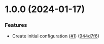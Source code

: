 # 1.0.0 (2024-01-17)


### Features

* Create initial configuration ([#1](https://github.com/anthony-j-castro/prettier-config/issues/1)) ([944d7f6](https://github.com/anthony-j-castro/prettier-config/commit/944d7f6e251209f68104424ddec64173d3ae141c))
